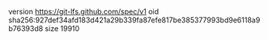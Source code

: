 version https://git-lfs.github.com/spec/v1
oid sha256:927def34afd183d421a29b339fa87efe817be385377993bd9e6118a9b76393d8
size 19910

